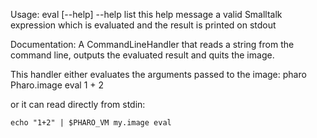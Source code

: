 Usage: eval [--help] <smalltalk expression>	--help    list this help message	<smallltalk expression>  a valid Smalltalk expression which is evaluated and 	                         the result is printed on stdoutDocumentation:A CommandLineHandler that reads a string from the command line, outputs the evaluated result and quits the image. This handler either evaluates the arguments passed to the image:	pharo Pharo.image eval  1 + 2	or it can read directly from stdin:	echo "1+2" | $PHARO_VM my.image eval 